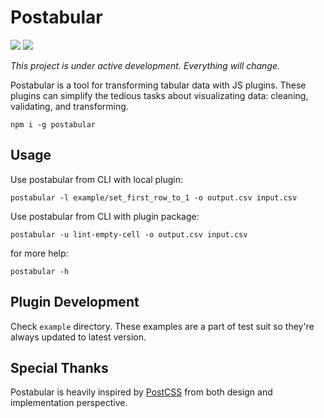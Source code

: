 # Postabular

![](https://img.shields.io/npm/v/postabular.svg) ![](https://img.shields.io/npm/l/postabular.svg)

*This project is under active development. Everything will change.*

Postabular is a tool for transforming tabular data with JS plugins. These plugins can simplify the tedious tasks about visualizating data: cleaning, validating, and transforming.

```
npm i -g postabular
```

## Usage

Use postabular from CLI with local plugin:

```
postabular -l example/set_first_row_to_1 -o output.csv input.csv
```
Use postabular from CLI with plugin package:

```
postabular -u lint-empty-cell -o output.csv input.csv
```

for more help:

```
postabular -h
```

## Plugin Development

Check `example` directory. These examples are a part of test suit so they're always updated to latest version.

## Special Thanks

Postabular is heavily inspired by [PostCSS](http://github.com/postcss/postcss) from both design and implementation perspective.

